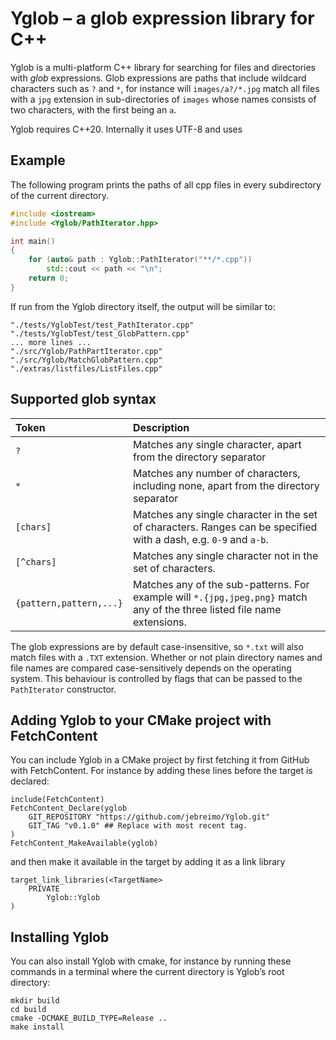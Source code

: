 # Yglob – a glob expression library for C++

Yglob is a multi-platform C++ library for searching for files and directories with *glob*
expressions. Glob expressions are paths that include wildcard characters such as `?` and `*`, for
instance will `images/a?/*.jpg`  match all files with a `jpg` extension in sub-directories
of `images` whose names consists of two characters, with the first being an `a`.

Yglob requires C++20. Internally it uses UTF-8 and uses

## Example

The following program prints the paths of all cpp files in every subdirectory of the current
directory.

```c++
#include <iostream>
#include <Yglob/PathIterator.hpp>

int main()
{
    for (auto& path : Yglob::PathIterator("**/*.cpp"))
        std::cout << path << "\n";
    return 0;
}
```

If run from the Yglob directory itself, the output will be similar to:

```
"./tests/YglobTest/test_PathIterator.cpp"
"./tests/YglobTest/test_GlobPattern.cpp"
... more lines ...
"./src/Yglob/PathPartIterator.cpp"
"./src/Yglob/MatchGlobPattern.cpp"
"./extras/listfiles/ListFiles.cpp"
```

## Supported glob syntax

| Token | Description |
|:--|:--|
| `?` | Matches any single character, apart from the directory separator |
| `*` | Matches any number of characters, including none, apart from the directory separator |
| `[chars]` | Matches any single character in the set of characters. Ranges can be specified with a dash, e.g. `0-9` and `a-b`. |
| `[^chars]` | Matches any single character not in the set of characters. |
| `{pattern,pattern,...}` | Matches any of the sub-patterns. For example will `*.{jpg,jpeg,png}` match any of the three listed file name extensions. |

The glob expressions are by default case-insensitive, so `*.txt` will also match files with a `.TXT`
extension. Whether or not plain directory names and file names are compared case-sensitively depends
on the operating system. This behaviour is controlled by flags that can be passed to
the `PathIterator` constructor.

## Adding Yglob to your CMake project with FetchContent

You can include Yglob in a CMake project by first fetching it from GitHub with FetchContent. For
instance by adding these lines before the target is declared:

```
include(FetchContent)
FetchContent_Declare(yglob
    GIT_REPOSITORY "https://github.com/jebreimo/Yglob.git"
    GIT_TAG "v0.1.0" ## Replace with most recent tag.
)
FetchContent_MakeAvailable(yglob)
```

and then make it available in the target by adding it as a link library

```
target_link_libraries(<TargetName>
    PRIVATE
        Yglob::Yglob
)
```

## Installing Yglob

You can also install Yglob with cmake, for instance by running these commands in a terminal where
the current directory is Yglob’s root directory:

```
mkdir build
cd build
cmake -DCMAKE_BUILD_TYPE=Release ..
make install
```
